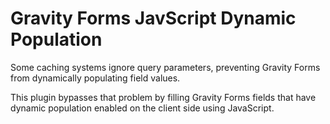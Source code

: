 # Gravity Forms JavScript Dynamic Population

Some caching systems ignore query parameters, preventing Gravity Forms from dynamically populating field values.

This plugin bypasses that problem by filling Gravity Forms fields that have dynamic population enabled on the client side using JavaScript.
